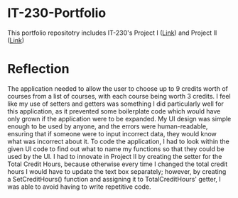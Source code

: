 # IT-230-Portfolio
This portfolio repositotry includes IT-230's Project I ([Link](https://github.com/BrookeLasherSNHU/IT-230-Portfolio/blob/main/Lasher_brooke_debugfixmethods.docx)) and Project II ([Link](https://github.com/BrookeLasherSNHU/IT-230-Portfolio/blob/main/Lasher_brooke_CreateClassesObj.docx))
# Reflection
The application needed to allow the user to choose up to 9 credits worth of courses from a list of courses, with each course being worth 3 credits. I feel like my use of setters and getters was something I did particularly well for this application, as it prevented some boilerplate code which would have only grown if the application were to be expanded. My UI design was simple enough to be used by anyone, and the errors were human-readable, ensuring that if someone were to input incorrect data, they would know what was incorrect about it. To code the application, I had to look within the given UI code to find out what to name my functions so that they could be used by the UI. I had to innovate in Project II by creating the setter for the Total Credit Hours, because otherwise every time I changed the total credit hours I would have to update the text box separately; however, by creating a SetCreditHours() function and assigning it to TotalCreditHours' getter, I was able to avoid having to write repetitive code.
